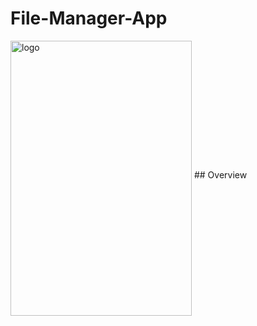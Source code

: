 # File-Manager-App
<img src="https://i.ibb.co/TKWN8T4/Whats-App-Image-2019-09-16-at-7-37-42-PM.jpg" alt="logo" border="0" align="middle" width="290" height="440">
## Overview
